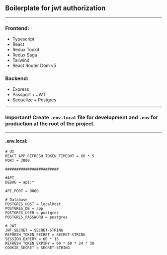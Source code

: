 ## Boilerplate for jwt authorization

---

### Frontend:

- Typescript
- React
- Redux Tookit
- Redux Saga
- Tailwind
- React Router Dom v5

### Backend:

- Express
- Passport + JWT
- Sequelize + Postgres

---

### Important! Create `.env.local` file for development and `.env` for production at the root of the project.

---

#### .env.local:

```
# UI
REACT_APP_REFRESH_TOKEN_TIMEOUT = 60 * 5
PORT = 3000

########################

#API
DEBUG = api:*

API_PORT = 9000

# Database
POSTGRES_HOST = localhost
POSTGRES_DB = app
POSTGRES_USER = postgres
POSTGRES_PASSWORD = postgres

# JWT
JWT_SECRET = SECRET-STRING
REFRESH_TOKEN_SECRET = SECRET-STRING
SESSION_EXPIRY = 60 * 15
REFRESH_TOKEN_EXPIRY = 60 * 60 * 24 * 30
COOKIE_SECRET = SECRET-STRING
```
